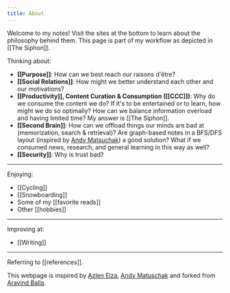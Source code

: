 ```yaml
---
title: About
---
```


Welcome to my notes! Visit the sites at the bottom to learn about the philosophy
behind them. This page is part of my workflow as depicted in [[The Siphon]].

Thinking about:

* **[[Purpose]]**: How can we best reach our raisons d'être?
* **[[Social Relations]]**: How might we better understand each other and our motivations?
* **[[Productivity]], Content Curation & Consumption ([[CCC]])**: Why do we consume the content we do? If it's to be entertained or to learn, how might we do so optimally?
How can we balance information overload and having limited time? My answer is [[The Siphon]].
* **[[Second Brain]]**: How can we offload things our minds are bad at (memorization, search & retrieval)? Are graph-based notes in a BFS/DFS layout (inspired by [Andy Matsuchak](https://notes.andymatuschak.org/About_these_notes)) 
a good solution? What if we consumed news, research, and general learning in this way as well?
* **[[Security]]**: Why is trust bad?

---

Enjoying:

* [[Cycling]]
* [[Snowboarding]]
* Some of my [[favorite reads]]
* Other [[hobbies]]

---

Improving at:

* [[Writing]]

---

Referring to [[references]].

This webpage is inspired by 
[Azlen Elza](https://notes.azlen.me/), [Andy Matuschak](https://notes.andymatuschak.org/About_these_notes) and forked from [Aravind Balla](https://aravindballa.com). 

